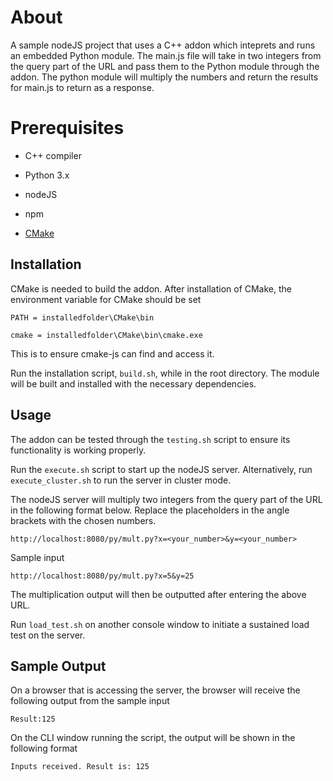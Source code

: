 ﻿# About

A sample nodeJS project that uses a C++ addon which inteprets and runs an embedded Python module. The main.js file will take in two integers from the query part of the URL and pass them to the Python module through the addon. The python module will multiply the numbers and return the results for main.js to return as a response.


# Prerequisites

- C++ compiler
- Python 3.x
- nodeJS
- npm

- [CMake](https://cmake.org/download/)

## Installation

CMake is needed to build the addon. After installation of CMake, the environment variable for CMake should be set

`PATH = installedfolder\CMake\bin`

`cmake = installedfolder\CMake\bin\cmake.exe`

This is to ensure cmake-js can find and access it.

Run the installation script, `build.sh`, while in the root directory. The module will be built and installed with the necessary dependencies.

## Usage

The addon can be tested through the `testing.sh` script to ensure its functionality is working properly.

Run the `execute.sh` script to start up the nodeJS server. Alternatively, run `execute_cluster.sh` to run the server in cluster mode.

The nodeJS server will multiply two integers from the query part of the URL in the following format below. Replace the placeholders in the angle brackets with the chosen numbers. 

`http://localhost:8080/py/mult.py?x=<your_number>&y=<your_number>`

Sample input

`http://localhost:8080/py/mult.py?x=5&y=25`

The multiplication output will then be outputted after entering the above URL.

Run `load_test.sh` on another console window to initiate a sustained load test on the server.

## Sample Output

On a browser that is accessing the server, the browser will receive the following output from the sample input

`Result:125`

On the CLI window running the script, the output will be shown in the following format

`Inputs received. Result is: 125`

